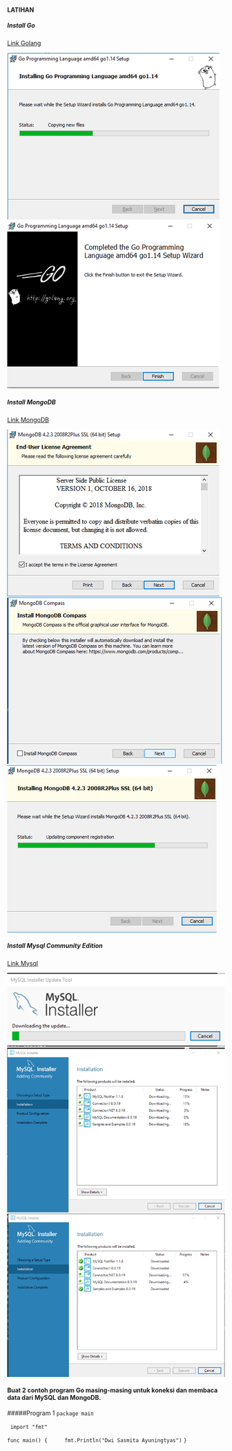 #### LATIHAN
##### Install Go
[Link Golang](https://golang.org/dl/)

![](https://github.com/Tyassasmita/tekn-cloud-computing/blob/master/minggu-06/Go.png)
![](https://github.com/Tyassasmita/tekn-cloud-computing/blob/master/minggu-06/Go1.png)
##### Install MongoDB
[Link MongoDB](https://www.mongodb.com/download-center/community)

![](https://github.com/Tyassasmita/tekn-cloud-computing/blob/master/minggu-06/Mo.png)
![](https://github.com/Tyassasmita/tekn-cloud-computing/blob/master/minggu-06/Mo1.png)
![](https://github.com/Tyassasmita/tekn-cloud-computing/blob/master/minggu-06/Mo2.png)
##### Install Mysql Community Edition
[Link Mysql](https://www.mysql.com/products/community/)

![](https://github.com/Tyassasmita/tekn-cloud-computing/blob/master/minggu-06/Mysql.png)
![](https://github.com/Tyassasmita/tekn-cloud-computing/blob/master/minggu-06/Mysql1.png)
![](https://github.com/Tyassasmita/tekn-cloud-computing/blob/master/minggu-06/Mysql2.png)
#### Buat 2 contoh program Go masing-masing untuk koneksi dan membaca data dari MySQL dan MongoDB.
#####Program 1
``` package main ```

``` import "fmt"```

```func main() { ```
```    fmt.Println("Dwi Sasmita Ayuningtyas")```
```} ```
